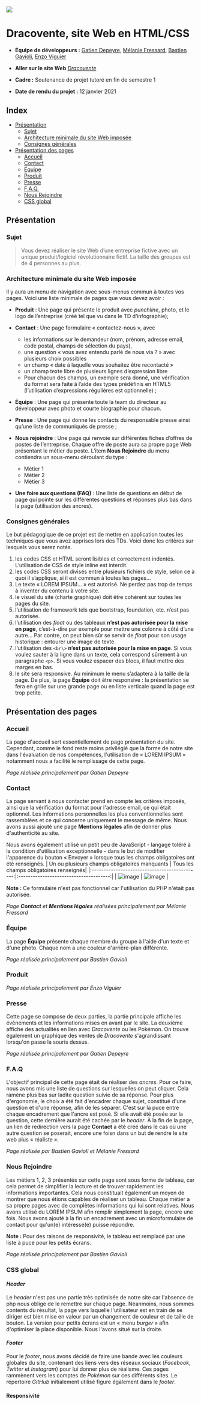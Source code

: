 # ![](images/entrepriseLogo.png)

# Dracovente, site Web en HTML/CSS

* **Équipe de développeurs :** [Gatien Depeyre](https://github.com/Gatien-Depeyre), [Mélanie Fressard](https://github.com/melanie-fressard), [Bastien Gavioli](https://github.com/BastienGavioli), [Enzo Viguier](https://github.com/enzo-viguier)

* **Aller sur le site Web** *[Dracovente](http://www.alexis.temperamentcordier.org/Gatien/projetSiteWeb/index.html)*
* **Cadre :** Soutenance de projet tutoré en fin de semestre 1
* **Date de rendu du projet :** 12 janvier 2021


## **Index**

* [Présentation](#presentation)
  * [Sujet](#sujet)
  * [Architecture minimale du site Web imposée](#archiMin)
  * [Consignes générales](#consignesGenerales)
* [Présentation des pages](#presentationPages)
  * [Accueil](#accueil)
  * [Contact](#contact)
  * [Équipe](#equipe)
  * [Produit](#produit)
  * [Presse](#presse)
  * [F.A.Q.](#faq)
  * [Nous Rejoindre](#nousRejoindre)
  * [CSS global](#cssGlobal)
  
## <a name="presentation"></a> Présentation

### <a name="sujet"></a> Sujet
> Vous devez réaliser le site Web d’une entreprise fictive avec un unique produit/logiciel révolutionnaire fictif. La taille des groupes est de 4 personnes au plus.


### <a name="archiMin"></a> Architecture minimale du site Web imposée
Il y aura un menu de navigation avec sous-menus commun à toutes vos pages. Voici une liste minimale de pages que vous devez avoir :

* **Produit** : Une page qui présente le produit avec *punchline*, photo, et le logo de l’entreprise (créé tel que vu dans le TD d’infographie);
* **Contact** : Une page formulaire  « contactez-nous », avec
  * les informations sur le demandeur (nom, prénom, adresse email, code postal, champs de sélection du pays),
  * une question « vous avez entendu parlé de nous via ? » avec plusieurs choix possibles
  * un champ « date à laquelle vous souhaitez être recontacté »
  * un champ texte libre de plusieurs lignes d’expression libre
  * Pour chacun des champs, un exemple sera donné, une vérification du format sera faite à l’aide des types prédéfinis en HTML5 (l’utilisation d’expressions régulières est optionnelle) ;

* **Équipe** : Une page qui présente toute la team du directeur au développeur avec photo et courte biographie pour chacun.
* **Presse** : Une page qui donne les contacts du responsable presse ainsi qu’une liste de communiqués de presse ;
* **Nous rejoindre** : Une page qui renvoie sur différentes fiches d’offres de postes de l’entreprise. Chaque offre de poste aura sa propre page Web présentant le métier du poste. L’item **Nous Rejoindre** du menu contiendra un sous-menu déroulant du type :
  * Métier 1
  * Métier 2
  * Métier 3
* **Une foire aux questions (FAQ)** : Une liste de questions en début de page qui pointe sur les différentes questions et réponses plus bas dans la page (utilisation des ancres).


### <a name="consignesGenerales"></a>Consignes générales

Le but pédagogique de ce projet est de mettre en application toutes les techniques que vous avez apprises lors des TDs. Voici donc les critères sur lesquels vous serez notés.
1. les codes CSS et HTML seront lisibles et correctement indentés. L’utilisation de CSS de style inline est interdit.
2. les codes CSS seront divisés entre plusieurs fichiers de style, selon ce à quoi il s’applique, si il est commun à toutes les pages…
3. Le texte « LOREM IPSUM… » est autorisé. Ne perdez pas trop de temps à inventer du contenu à votre site.
4. le visuel du site (charte graphique) doit être cohérent sur toutes les pages du site.
5. l’utilisation de framework tels que bootstrap, foundation, etc. n’est pas autorisée.
6. l’utilisation des *float* ou des tableaux **n’est pas autorisée pour la mise en page**, c’est-à-dire par exemple pour mettre une colonne à côté d’une autre… Par contre, on peut bien sûr se servir de *float* pour son usage historique : entourer une image de texte.
7. l’utilisation des `<br\>` **n’est pas autorisée pour la mise en page**. Si vous voulez sauter à la ligne dans un texte, cela correspond sûrement à un paragraphe `<p>`. Si vous voulez espacer des blocs, il faut mettre des marges en bas.
3. le site sera responsive. Au minimum le menu s’adaptera à la taille de la page. De plus, la page **Équipe** doit être responsive : la présentation se fera en grille sur une grande page ou en liste verticale quand la page est trop petite.

## <a name="presentationPages"></a> Présentation des pages

### <a name="accueil"></a> Accueil

La page d'accueil sert essentiellement de page présentation du site. Cependant, comme le fond reste moins privilégié que la forme de notre site dans l'évaluation de nos compétences, l'utilisation de « LOREM IPSUM » notamment nous a facilité le remplissage de cette page.

*Page réalisée principalement par Gatien Depeyre*

### <a name="contact"></a>Contact

La page servant à nous contacter prend en compte les critères imposés, ainsi que la vérification du format pour l'adresse email, ce qui était optionnel.
Les informations personnelles les plus conventionnelles sont rassemblées et ce qui concerne uniquement le message de même.
Nous avons aussi ajouté une page **Mentions légales** afin de donner plus d'authenticité au site.

Nous avons également utilisé un petit peu de JavaScript - langage toléré à la condition d'utilisation exceptionnelle - dans le but de modifier l'apparence du bouton « Envoyer » lorsque tous les champs obligatoires ont été renseignés. 
| Un ou plusieurs champs obligatoires manquants | Tous les champs obligatoires renseignés|
|:---------------------------------------------:|:--------------------------------------:|
| ![image](https://user-images.githubusercontent.com/73829228/125351784-cd8f0580-e360-11eb-86f9-8c5f4d61707f.png) | ![image](https://user-images.githubusercontent.com/73829228/125351560-86087980-e360-11eb-82bf-68c9c6a0e02d.png) |

**Note :** Ce formulaire n'est pas fonctionnel car l'utilisation du PHP n'était pas autorisée.

*Page **Contact** et **Mentions légales** réalisées principalement par Mélanie Fressard*

### <a name="equipe"></a> Équipe

La page **Équipe** présente chaque membre du groupe à l'aide d'un texte et d'une photo. Chaque nom a une couleur d'arrière-plan différente.

*Page réalisée principalement par Bastien Gavioli*

### <a name="produit"></a> Produit

*Page réalisée principalement par Enzo Viguier*

### <a name="presse"></a> Presse

Cette page se compose de deux parties, la partie principale affiche les évènements et les informations mises en avant par le site. La deuxième affiche des actualités en lien avec *Dracovente* ou les Pokémon.
On trouve également un graphique des ventes de *Dracovente* s'agrandissant lorsqu'on passe la souris dessus.

*Page réalisée principalement par Gatien Depeyre*

### <a name="faq"></a> F.A.Q

L'objectif principal de cette page était de réaliser des *ancres*. Pour ce faire, nous avons mis une liste de questions sur lesquelles on peut cliquer. Cela ramène plus bas sur ladite question suivie de sa réponse. Pour plus d'ergonomie, le choix a été fait d'encadrer chaque sujet, constitué d'une question et d'une réponse, afin de les séparer. C'est sur la puce entre chaque encadrement que l'ancre est posé. Si elle avait été posée sur la question, cette dernière aurait été cachée par le *header*.
À la fin de la page, un lien de redirection vers la page **Contact** a été créé dans le cas où une autre question se poserait, encore une foisn dans un but de rendre le site web plus « réaliste ».

*Page réalisée par Bastien Gavioli et Mélanie Fressard*

### <a name="nousRejoindre"></a> Nous Rejoindre

Les métiers 1, 2, 3 présentés sur cette page sont sous forme de tableau, car cela permet de simplifier la lecture et de trouver rapidement les informations importantes. Cela nous constituait également un moyen de montrer que nous étions capables de réaliser un tableau. Chaque métier a sa propre pages avec de complètes informations qui lui sont relatives. Nous avons utilisé du LOREM IPSUM afin remplir simplement la page, encore une fois. Nous avons ajouté à la fin un encadrement avec un microformulaire de contact pour qu'un(e) intéressé(e) puisse répondre.

**Note :**  Pour des raisons de responsivité, le tableau est remplacé par une liste à puce pour les petits écrans.

*Page réalisée principalement par Bastien Gavioli*

### <a name="cssGlobal"></a> CSS global

#### *Header*
Le *header* n'est pas une partie très optimisée de notre site car l'absence de php nous oblige de le remettre sur chaque page. Néanmoins, nous sommes contents du résultat, la page vers laquelle l'utilisateur est en train de se diriger est bien mise en valeur par un changement de couleur et de taille de bouton.
La version pour petits écrans est un « menu *burger* » afin d'optimiser la place disponible. Nous l'avons situé sur la droite.

#### *Footer*

Pour le *footer*, nous avons décidé de faire une bande avec les couleurs globales du site, contenant des liens vers des réseaux sociaux (*Facebook*, *Twitter* et *Instagram*) pour lui donner plus de réalisme. Ces pages rammènent vers les comptes de *Pokémon* sur ces différents sites. Le répertoire *GitHub* initialement utilisé figure également dans le *footer*. 

#### Responsivité

